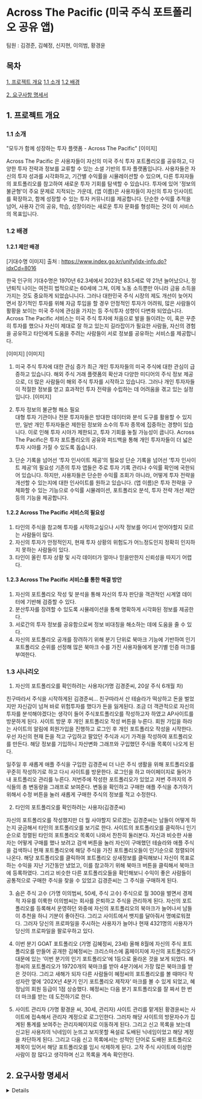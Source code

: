 #  Across The Pacific (미국 주식 포트폴리오 공유 앱)

팀원 : 김경준, 김혜정, 신지현, 이의범, 황경윤

## 목차
[1. 프로젝트 개요](#1.-프로젝트-개요)
[1.1 소개](#1.1-소개)
[1.2 배경](#1.2-배경)

[2. 요구사항 명세서](#2.-요구사항-명세서)

## 1. 프로젝트 개요
### 1.1 소개
"모두가 함께 성장하는 투자 플랫폼 - Across The Pacific"
[이미지]

 Across The Pacific 은 사용자들이 자신의 미국 주식 투자 포트폴리오를 공유하고, 다양한 투자 전략과 정보를 교류할 수 있는 소셜 기반의 투자 플랫폼입니다. 사용자들은 자신의 투자 성과를 시각화하고, 기간별 수익률을 시뮬레이션할 수 있으며, 다른 투자자들의 포트폴리오를 참고하여 새로운 투자 기회를 탐색할 수 있습니다.
투자에 있어 '정보의 불균형'이 주요 문제로 지적되는 가운데, (앱 이름)은 사용자들이 자신의 투자 인사이트를 확장하고, 함께 성장할 수 있는 투자 커뮤니티를 제공합니다. 단순한 수익률 추적을 넘어, 사용자 간의 공유, 학습, 성장이라는 새로운 투자 문화를 형성하는 것이 이 서비스의 목표입니다.

### 1.2 배경
#### 1.2.1 제안 배경
[기대수명 이미지]
출처 : https://www.index.go.kr/unify/idx-info.do?idxCd=8016

한국 인구의 기대수명은 1970년 62.3세에서 2023년 83.5세로 약 21년 늘어났으나, 정년퇴직 나이는 여전히 법적으로는 60세에 그쳐, 이제 노동 소득뿐만 아니라 금융 소득을 가지는 것도 중요하게 되었습니니다. 그러나 대한민국 주식 시장의 제도 개선이 늦어지면서 장기적인 투자를 위해 자금 투입을 할 경우 안정적인 투자가 어려워, 많은 사람들이 활황을 보이는 미국 주식에 관심을 가지는 등 주식투자 성향이 다변화 되었습니다.
 Across The Pacific 서비스는 미국 주식 투자에 처음으로 발을 들이려는 이, 혹은 꾸준히 투자를 했으나 자신이 제대로 잘 하고 있는지 길라잡이가 필요한 사람들, 자신의 경험을 공유하고 타인에게 도움을 주려는 사람들이 서로 정보를 공유하는 서비스를 제공합니다.

[이미지]
[이미지]

1. 미국 주식 투자에 대한 관심 증가
최근 개인 투자자들의 미국 주식에 대한 관심이 급증하고 있습니다. 해외 주식 거래 플랫폼의 확산과 다양한 미디어의 주식 정보 제공으로, 더 많은 사람들이 해외 주식 투자를 시작하고 있습니다. 그러나 개인 투자자들이 적절한 정보를 얻고 효과적인 투자 전략을 수립하는 데 어려움을 겪고 있는 실정입니다.
[이미지]

2. 투자 정보의 불균형 해소 필요  
대형 투자 기관이나 전문 투자자들은 방대한 데이터와 분석 도구를 활용할 수 있지만, 일반 개인 투자자들은 제한된 정보와 소수의 투자 종목에 집중하는 경향이 있습니다. 이로 인해 투자 시야가 제한되고, 투자 기회를 놓칠 가능성이 큽니다.  Across The Pacific은 투자 포트폴리오의 공유와 피드백을 통해 개인 투자자들이 더 넓은 투자 시야를 가질 수 있도록 돕습니다.

3. 단순 기록을 넘어선 ‘투자 인사이트 제공’의 필요성
단순 기록을 넘어선 ‘투자 인사이트 제공’의 필요성 기존의 투자 앱들은 주로 투자 기록 관리나 수익률 확인에 국한되어 있습니다. 하지만, 사용자들은 단순한 수익률 조회가 아니라, 어떻게 투자 전략을 개선할 수 있는지에 대한 인사이트를 원하고 있습니다. (앱 이름)은 투자 전략을 구체화할 수 있는 기능으로 수익률 시뮬레이션, 포트폴리오 분석, 투자 전략 개선 제안 등의 기능을 제공합니다.

#### 1.2.2 Across The Pacific 서비스의 필요성

1. 타인의 주식을 참고해 투자를 시작하고싶으나 시작 정보를 어디서 얻어야할지 모르는 사람들이 많다.
2. 자신의 투자가 안정적인지, 현재 투자 상황의 위험도가 어느정도인지 정확히 인지하지 못하는 사람들이 있다.
3. 타인이 올린 투자 상황 및 시각 데이터가 얼마나 믿을만한지 신뢰성을 따지기 어렵다.

#### 1.2.3 Across The Pacific 서비스를 통한 해결 방안
1. 자신의 포트폴리오 작성 및 분석을 통해 자신의 투자 판단을 객관적인 시계열 데이터에 기반해 검증할 수 있다.
2. 분산투자를 장려할 수 있도록 시뮬레이션을 통해 명확하게 시각화된 정보를 제공한다.
3. 서로간의 투자 정보를 공유함으로써 정보 비대칭을 해소하는 데에 도움을 줄 수 있다.
4. 자신의 포트폴리오 공개를 장려하기 위해 분기 단위로 북마크 기능에 기반하여 인기 포트폴리오 순위를 선정해 많은 북마크 수를 가진 사용자들에게 분기별 인증 마크를 부여한다.


### 1.3 시나리오

1. 자신의 포트폴리오를 확인하려는 사용자(가명 김경준씨, 20살 주식 6개월 차)

친구따라서 주식을 시작하게된 김경준씨… 친구따라서 산 테슬라가 떡상하고 돈을 벌었지만 자신감이 넘쳐 바로 위험투자를 했다가 돈을 잃게된다. 조금 더 객관적으로 자신의 투자를 분석해야겠다는 생각이 들어 주식포트폴리오를 작성하고자 하였고 AP사이트를 방문하게 된다. 사이트 방문 후 개인 포트폴리오 작성 버튼을 누른다. 회원 가입을 하라는 사이트의 알림에 회원가입을 진행하고 로그인 후 개인 포트폴리오 작성을 시작한다. 우선 자신의 현재 돈을 적고 구입하고 팔았던 주식과 시기 가격을 작성하여 포트폴리오를 만든다. 해당 정보를 기입하니 자산변화 그래프와 구입했던 주식들 목록이 나오게 된다.

일주일 후 새롭게 애플 주식을 구입한 김경준씨 더 나은 주식 생활을 위해 포트폴리오를 꾸준히 작성하기로 하고 다시 사이트를 방문한다. 로그인을 하고 마이페이지로 들어가 내 포트폴리오 관리를 누른다. 저번주에 작성한 포트폴리오가 있었고 저번 주까지의 주식들의 총 변동량을 그래프로 보여준다. 변동을 확인하고 구매한 애플 주식을 추가하기 위해서 수정 버튼을 눌러 새롭게 구매한 주식의 정보를 적고 수정한다.

2. 타인의 포트폴리오를 확인하려는 사용자(김경준씨)

자신의 포트폴리오를 작성했지만 더 뭘 사야할지 모르겠는 김경준씨는 남들이 어떻게 하는지 궁금해서 타인의 포트폴리오를 보기로 한다. 사이트의 포트폴리오를 클릭하니 인기순으로 정렬된 타인의 포트폴리오 목록이 나와서 찬찬히 둘러본다. 자신과 비슷한 사용자는 어떻게 구매를 했나 보려고 검색 버튼을 눌러 자신이 구매했던 테슬라와 애플 주식을 검색하니 현재 포트폴리오에 해당 주식을 가진 포트폴리오들이 인기순으로 정렬되어 나온다. 해당 포트폴리오를 클릭하여 포트폴리오 상새정보를 클릭해보니 자신이 목표로 하는 수익을 지난 기간동안 냈었고, 이를 참고하기 위해 북마크 버튼을 클릭해서 북마크에 등록하였다. 그리고 비슷한 다른 포트폴리오들을 확인해보니 수익이 좋은 사람들이 공통적으로 구매한 주식을 찾을 수 있었고 김경준씨는 그 주식을 구매하게 된다.


3.  숨은 주식 고수 (가명 이의범씨, 50세, 주식 고수)
주식으로 월 300을 벌면서 경제적 자유를 이룩한 이의범씨는 회사를 은퇴하고 주식을 관리하게 된다. 자신의 포트폴리오를 등록해서 운영하던 와중에 자신의 포트폴리오의 북마크가 늘어나서 남들이 추천을 하니 기분이 좋아진다. 그리고 사이트에서 뱃지를 달아줘서 명예로워졌다. 그러자 당신의 프로파일을 주시하는 사용자가 늘어나 현재 4321명의 사용자가 당신의 프로파일을 팔로우하고 있다.

4. 이번 분기 GOAT 포트폴리오 (가명 김혜정씨, 23세)
올해 8월에 자신의 주식 포트폴리오를 만들어 공개한 김혜정씨는 크리스마스에 홈페이지에 자신의 포트폴리오가 대문에 있는 ‘이번 분기의 인기 포트폴리오’에 1등으로 올라온 것을 보게 되었다. 혜정씨의 포트폴리오가 19720개의 북마크를 받아 4분기에서 가장 많은 북마크를 받은 것이다. 그리고 새해가 되자 다른 사람들이 혜정씨의 포트폴리오를 볼 때마다 작성자란 옆에 ‘202X년 4분기 인기 포트폴리오 제작자’ 마크를 볼 수 있게 되었고, 혜정님의 회원 등급이 1점 상승했다. 혜정씨는 다음 분기 포트폴리오를 잘 짜서 한 번 더 마크를 받는 데 도전하기로 한다.

5. 사이트 관리자 (가명 황경윤 씨, 30세, 관리자)
사이트 관리를 맡게된 황경윤씨는 사이트에 접속해서 관리자 계정으로 로그인한다. 그러자 해당 사이트의 방문자수가 집계된 통계를 보여주는 관리자페이지로 이동하게 된다. 그리고 신고 목록을 보는데 신고된 사용자의 닉네임이 눈뜨고 보지못할 욕설로 도배된 닉네임이었고 해당 계정을 차단하게 된다. 그리고 다음 신고 목록에서는 성적인 단어로 도배된 포트폴리오 제목이 있어서 해당 포트폴리오를 임시 삭제하게 된다. 고작 주식 사이트에 이상한 사람이 참 많다고 생각하며 신고 목록을 계속 확인한다.


## 2. 요구사항 명세서
<details>
[이미지]
</details>